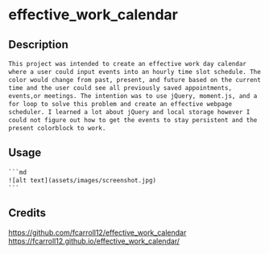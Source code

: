 # effective_work_calendar

## Description

    This project was intended to create an effective work day calendar where a user could input events into an hourly time slot schedule. The color would change from past, present, and future based on the current time and the user could see all previously saved appointments, events,or meetings. The intention was to use jQuery, moment.js, and a for loop to solve this problem and create an effective webpage scheduler. I learned a lot about jQuery and local storage however I could not figure out how to get the events to stay persistent and the present colorblock to work.


## Usage
    ```md
    ![alt text](assets/images/screenshot.jpg)
    ```

## Credits

 https://github.com/fcarroll12/effective_work_calendar
 https://fcarroll12.github.io/effective_work_calendar/